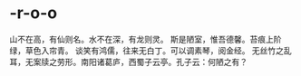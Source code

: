 # -r-o-o
山不在高，有仙则名。水不在深，有龙则灵。 斯是陋室，惟吾德馨。苔痕上阶绿，草色入帘青。 谈笑有鸿儒，往来无白丁。可以调素琴，阅金经。 无丝竹之乱耳，无案牍之劳形。南阳诸葛庐，西蜀子云亭。孔子云：何陋之有？
